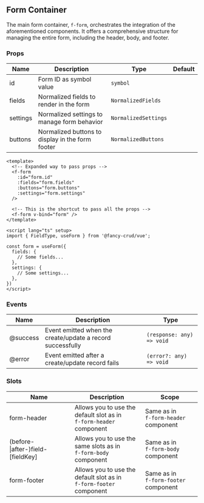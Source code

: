 ## Form Container
The main form container, `f-form`, orchestrates the integration of the aforementioned components. It offers a comprehensive structure for managing the entire form, including the header, body, and footer.

### Props

| Name     | Description                                      | Type                 | Default |
|----------|--------------------------------------------------|----------------------|---------|
| id       | Form ID as symbol value                          | `symbol`             |         |
| fields   | Normalized fields to render in the form          | `NormalizedFields`   |         |
| settings | Normalized settings to manage form behavior      | `NormalizedSettings` |         |
| buttons  | Normalized buttons to display in the form footer | `NormalizedButtons`  |         |

```vue
<template>
  <!-- Expanded way to pass props -->
  <f-form
    :id="form.id"
    :fields="form.fields"
    :buttons="form.buttons"
    :settings="form.settings"
  />

  <!-- This is the shortcut to pass all the props -->
  <f-form v-bind="form" />
</template>

<script lang="ts" setup>
import { FieldType, useForm } from '@fancy-crud/vue';

const form = useForm({
  fields: {
    // Some fields...
  },
  settings: {
    // Some settings...
  },
})
</script>
```

### Events

| Name     | Description                                                | Type                      |
|----------|------------------------------------------------------------|---------------------------|
| @success | Event emitted when the create/update a record successfully | `(response: any) => void` |
| @error   | Event emitted after a create/update record fails           | `(error?: any) => void`   |

### Slots

| Name                              | Description                                                             | Scope                                     |
|-----------------------------------|-------------------------------------------------------------------------|-------------------------------------------|
| form-header                       | Allows you to use the default slot as in <br> `f-form-header` component | Same as in <br> `f-form-header` component |
| (before-\|after-)field-[fieldKey] | Allows you to use the same slots as in <br> `f-form-body` component     | Same as in <br> `f-form-body` component   |
| form-footer                       | Allows you to use the default slot as in <br> `f-form-footer` component | Same as in <br> `f-form-footer` component |

